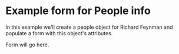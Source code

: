 
# Example form for People info

In this example we'll create a people object for Richard Feynman
and populate a form with this object's attributes. 

<div id="example-output">
Form will go here.
</div>

<!-- START: Example People Info Form built with CL-ui.js -->
<script src="../scripts/CL.js"></script>
<script>
(function (document, window) {
'use strict';
let cl = Object.assign({}, window.CL),
    div = document.getElementById('example-output');

let people = {
        "family_name": "Feynman",
        "given_name": "Richard",
        "cl_people_id": "Feynman-R-P",
        "thesis_id": "",
        "authors_id": "Feynman-R-P",
        "archivesspace_id": "",
        "directory_id": "",
        "viaf": "",
        "lcnaf": "",
        "isni": "0000 0001 2096 0218",
        "wikidata": "Q39246",
        "snac": "w6v69kzn",
        "orcid": "",
        "image_url": "",
        "educated_at": "",
        "caltech": true,
        "jpl": false,
        "faculty": true,
        "alumn": false,
        "notes": ""
    },
    field = CL.field(people, `
<style>
div.form-example {
    width: auto;
    height: auto;
    margin: 1.24em;
    padding: 1.24em;
}
div.form-example > div {
    padding-bottom: 0.72em;
}
div.form-example > div > input {
    min-width: 30em;
}
div.form-example > div > textarea {
    min-width: 40em;
}
div.form-example > div > label {
    display: block; 
}
div.form-example > div > label.inline {
    display: inline-block; 
    width: 4em;
    padding-right:0;
    margin-right: 0;
}
div.form-example > div > input[type=checkbox] {
    min-width: 1em;
    padding-left: 1em;
    margin-left: 1em;
}
</style>
<div class="form-example">
<div>
    <label for="family_name">Family Name:</label>
    <input type="text" id="family_name" name="family_name" value="{{family_name}}">
</div>
<div>
    <label for="given_name">Given Name:</label>
    <input type="text" id="given_name" name="given_name" value="{{given_name}}">
</div>
<div>
    <label for="cl_people_id">CL PEOPLE ID:</label>
    <input type="text" id="cl_people_id" name="cl_people_id" value="{{cl_people_id}}">
    <a id="cl_people_url"></a>
</div>
<div>
    <label for="thesis_id">Thesis ID:</label>
    <input type="text" id="thesis_id" name="thesis_id" value="{{thesis_id}}">
    <a id="thesis_url"></a>
</div>
<div>
    <label for="authors_id">Authors ID:</label>
    <input type="text" id="authors_id" name="authors_id" value="{{authors_id}}">
    <a id="authors_url"></a>
</div>
<div>
    <label for="archivesspace_id">ArchivesSpace ID:</label>
    <input type="text" id="archivesspace_id" name="archivesspace_id" value="{{archivesspace_id}}">
    <a id="archivesspace_url"></a>
</div>
<div>
    <label for="directory_id">Directory ID:</label>
    <input type="text" id="directory_id" name="directory_id" value="{{directory_id}}">
    <a id="directory_url"></a>
</div>
<div>
    <label for="viaf">VIAF ID:</label>
    <input type="text" id="viaf" name="viaf" value="{{viaf}}">
    <a id="viaf_url"></a>
</div>
<div>
    <label for="lcnaf">LCNAF:</label>
    <input type="text" id="lcnaf" name="lcnaf" value="{{lcnaf}}">
</div>
<div>
    <label for="isni">ISNI:</label>
    <input type="text" id="isni" name="isni" value="{{isni}}">
</div>
<div>
    <label for="wikidata">Wikidata:</label>
    <input type="text" id="wikidata" name="wikidata" value="{{wikidata}}">
    <a id="wikidata_url"></a>
</div>
<div>
    <label for="snac">SNAC:</label>
    <input type="text" id="snac" name="snac" value="{{snac}}">
</div>
<div>
    <label for="orcid">ORCID:</label>
    <input type="text" id="orcid" name="orcid" value="{{orcid}}">
    <a id="orcid_url"></a>
</div>
<div> 
    <label for="image_url">Image:</label>
    <input type="url" id="image_url" name="image_url" value="{{image_url}}">
    <a id="image_url"></a>
</div>
<div>
    <label for="educated_at">Educated At:</label>
    <textarea id="educated_at" name="educated_at">{{educated_at}}</textarea>
</div>
<div>
    <label class="inline" for="caltech">Caltech:</label>
    <input type="checkbox" id="caltech" name="caltech" {{caltech}}>
</div>
<div>
    <label class="inline" for="jpl">JPL:</label>
    <input type="checkbox" id="jpl" name="jpl" {{jpl}}>
</div>
<div>
    <label class="inline" for="faculty">Faculty:</label>
    <input type="checkbox" id="faculty" name="faculty" {{faculty}}>
</div>
<div>
    <label class="inline" for="alumn">Alumn:</label>
    <input type="checkbox" id="alumn" name="alumn" {{alumn}}>
</div>
<div>
    <label for="notes">Notes:</label>
    <textarea id="notes" name="notes">{{notes}}</textarea>
</div>
</div><!-- END: div.form-example -->
`,
        function() {
            let obj = this;
            // NOTE: Convert bool true to 'checked' and
            // false to empty string for using in 
            // checkbox input.
            for (let key in obj) {
                if (obj[key] === true) {
                    obj[key] = "checked";
                } else if (obj[key] === false) {
                    obj[key] = "";
                }
            }
            return true;
        });
    div.innerHTML = "";
    let form = CL.assembleFields(div, field);
}(document, window));
</script>

<!--   END: Example People Info Form built with CL-ui.js -->
